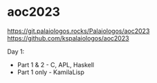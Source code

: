 # aoc2023

https://git.palaiologos.rocks/Palaiologos/aoc2023
https://github.com/kspalaiologos/aoc2023

Day 1:
- Part 1 & 2 - C, APL, Haskell
- Part 1 only - KamilaLisp
